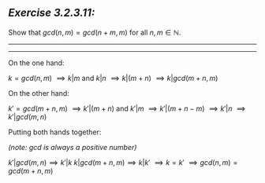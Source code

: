 ## *Exercise 3.2.3.11:*

Show that $gcd(n, m) = gcd(n + m, m)$ for all $n, m \in \mathbb{N}$.

---
---

On the one hand:

$k = gcd(n,m)$
$\implies k | m$ and $k | n$
$\implies k | (m + n)$
$\implies k | gcd(m + n, m)$

On the other hand:

$k' = gcd(m + n, m)$
$\implies k' | (m + n)$ and $k'|m$
$\implies k'|(m + n - m)$
$\implies k'|n$
$\implies k'|gcd(m, n)$

Putting both hands together:

*(note: gcd is always a positive number)*

$k'|gcd(m, n) \implies k'|k$
$k | gcd(m + n, m) \implies k|k'$
$\implies k = k'$ 
$\implies gcd(n,m) = gcd(m + n, m)$